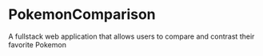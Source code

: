 # PokemonComparison
A fullstack web application that allows users to compare and contrast their favorite Pokemon
